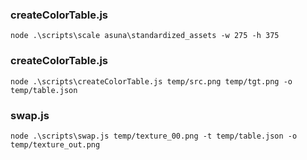 ### createColorTable.js
`node .\scripts\scale asuna\standardized_assets -w 275 -h 375`

### createColorTable.js
`node .\scripts\createColorTable.js temp/src.png temp/tgt.png -o temp/table.json`

### swap.js
`node .\scripts\swap.js temp/texture_00.png -t temp/table.json -o temp/texture_out.png`